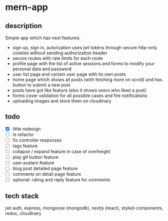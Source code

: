 # mern-app

## description
Simple app which has next features: 
- sign up, sign in, autorization uses jwt tokens through secure http-only cookies without sending authorization header 
- secure routes with rate limits for each route 
- profile page with the list of active sessions and forms to modify your personal data and password 
- user list page and certain user page with its own posts 
- home page which shows all posts (with fetching more on scroll) and has button to submit a new post 
- posts have got like feature (also it shows users who liked a post) 
- forms cover validation for all possible cases and fire notifications
- uploading images and store them on cloudinary

## todo
- [x] little redesign
- [ ] ts refactor
- [ ] fix controller responses
- [ ] tags feature
- [ ] collapse / expand feature in case of overheight
- [ ] play gif button feature
- [ ] user avatars feature
- [ ] blog post detailed page feature
- [ ] comments on detail page feature
- [ ] optional: rating and reply feature for comments

## tech stack
jwt auth, express, mongoose (mongodb), nextjs (react), styled-components, redux, cloudinary

